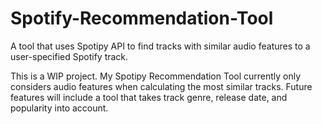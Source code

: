 # Spotify-Recommendation-Tool
A tool that uses Spotipy API to find tracks with similar audio features to a user-specified Spotify track.

This is a WIP project. My Spotipy Recommendation Tool currently only considers audio features when calculating the most similar tracks. 
Future features will include a tool that takes track genre, release date, and popularity into account. 
